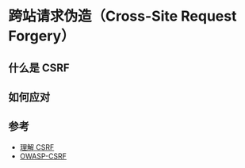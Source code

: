 # 跨站请求伪造（Cross-Site Request Forgery）

## 什么是 CSRF

## 如何应对

## 参考

* [理解 CSRF](https://github.com/pillarjs/understanding-csrf)
* [OWASP-CSRF](https://www.owasp.org/index.php/Cross-Site_Request_Forgery_(CSRF))
